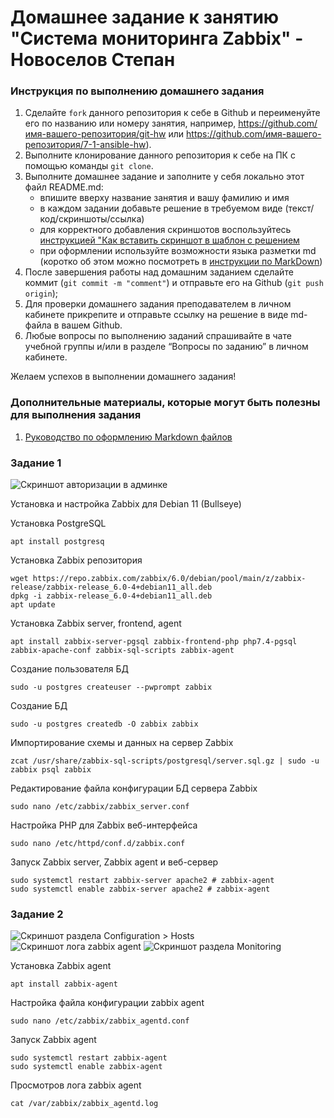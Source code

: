 # Домашнее задание к занятию "Система мониторинга Zabbix" - Новоселов Степан


### Инструкция по выполнению домашнего задания

   1. Сделайте `fork` данного репозитория к себе в Github и переименуйте его по названию или номеру занятия, например, https://github.com/имя-вашего-репозитория/git-hw или  https://github.com/имя-вашего-репозитория/7-1-ansible-hw).
   2. Выполните клонирование данного репозитория к себе на ПК с помощью команды `git clone`.
   3. Выполните домашнее задание и заполните у себя локально этот файл README.md:
      - впишите вверху название занятия и вашу фамилию и имя
      - в каждом задании добавьте решение в требуемом виде (текст/код/скриншоты/ссылка)
      - для корректного добавления скриншотов воспользуйтесь [инструкцией "Как вставить скриншот в шаблон с решением](https://github.com/netology-code/sys-pattern-homework/blob/main/screen-instruction.md)
      - при оформлении используйте возможности языка разметки md (коротко об этом можно посмотреть в [инструкции  по MarkDown](https://github.com/netology-code/sys-pattern-homework/blob/main/md-instruction.md))
   4. После завершения работы над домашним заданием сделайте коммит (`git commit -m "comment"`) и отправьте его на Github (`git push origin`);
   5. Для проверки домашнего задания преподавателем в личном кабинете прикрепите и отправьте ссылку на решение в виде md-файла в вашем Github.
   6. Любые вопросы по выполнению заданий спрашивайте в чате учебной группы и/или в разделе “Вопросы по заданию” в личном кабинете.
   
Желаем успехов в выполнении домашнего задания!
   
### Дополнительные материалы, которые могут быть полезны для выполнения задания

1. [Руководство по оформлению Markdown файлов](https://gist.github.com/Jekins/2bf2d0638163f1294637#Code)

### Задание 1

![Скриншот авторизации в админке](https://github.com/NewParadigma96/netology-git-8.02/blob/main/img/Admin_dashboard.png)

Установка и настройка Zabbix для Debian 11 (Bullseye)

Установка PostgreSQL

`apt install postgresq`

Установка Zabbix репозитория

```
wget https://repo.zabbix.com/zabbix/6.0/debian/pool/main/z/zabbix-release/zabbix-release_6.0-4+debian11_all.deb
dpkg -i zabbix-release_6.0-4+debian11_all.deb
apt update
```

Установка Zabbix server, frontend, agent

`apt install zabbix-server-pgsql zabbix-frontend-php php7.4-pgsql zabbix-apache-conf zabbix-sql-scripts zabbix-agent`

Создание пользователя БД

`sudo -u postgres createuser --pwprompt zabbix`

Создание БД

`sudo -u postgres createdb -O zabbix zabbix`

Импортирование схемы и данных на сервер Zabbix

`zcat /usr/share/zabbix-sql-scripts/postgresql/server.sql.gz | sudo -u zabbix psql zabbix`

Редактирование файла конфигурации БД сервера Zabbix

`sudo nano /etc/zabbix/zabbix_server.conf`

Настройка PHP для Zabbix веб-интерфейса

`sudo nano /etc/httpd/conf.d/zabbix.conf`

Запуск Zabbix server, Zabbix agent и веб-сервер

```
sudo systemctl restart zabbix-server apache2 # zabbix-agent 
sudo systemctl enable zabbix-server apache2 # zabbix-agent
```

### Задание 2

![Скриншот раздела Configuration > Hosts](https://github.com/NewParadigma96/netology-git-8.02/blob/main/img/Configuratoin_hosts.png)
![Скриншот лога zabbix agent](https://github.com/NewParadigma96/netology-git-8.02/blob/main/img/zabbix_agent_log.png)
![Скриншот раздела Monitoring](https://github.com/NewParadigma96/netology-git-8.02/blob/main/img/Latest_data.png)

Установка Zabbix agent

`apt install zabbix-agent`

Настройка файла конфигурации zabbix agent

`sudo nano /etc/zabbix/zabbix_agentd.conf`

Запуск Zabbix agent

```
sudo systemctl restart zabbix-agent
sudo systemctl enable zabbix-agent
```

Просмотров лога zabbix agent

`cat /var/zabbix/zabbix_agentd.log`
